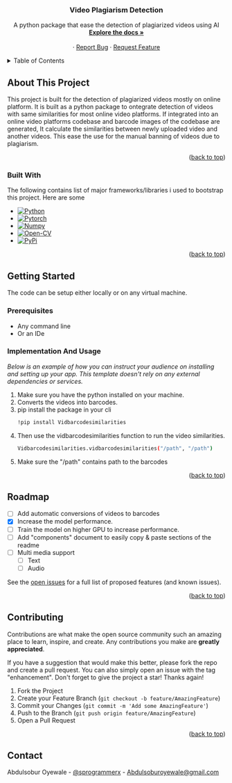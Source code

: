<!-- Improved compatibility of back to top link: See: https://github.com/othneildrew/Best-README-Template/pull/73 -->
<a name="readme-top"></a>
<!--
*** Thanks for checking out the Best-README-Template. If you have a suggestion
*** that would make this better, please fork the repo and create a pull request
*** or simply open an issue with the tag "enhancement".
*** Don't forget to give the project a star!
*** Thanks again! Now go create something AMAZING! :D
-->



<!-- PROJECT SHIELDS -->
<!--
*** I'm using markdown "reference style" links for readability.
*** Reference links are enclosed in brackets [ ] instead of parentheses ( ).
*** See the bottom of this document for the declaration of the reference variables
*** for contributors-url, forks-url, etc. This is an optional, concise syntax you may use.
*** https://www.markdownguide.org/basic-syntax/#reference-style-links
-->



<!-- PROJECT LOGO -->
<br />
<div align="center">

  <h3 align="center">Video Plagiarism Detection</h3>

  <p align="center">
    A python package that ease the detection of plagiarized videos using AI
    <br />
    <a href="https://github.com/othneildrew/Best-README-Template"><strong>Explore the docs »</strong></a>
    <br />
    <br />
    ·
    <a href="https://github.com/othneildrew/Best-README-Template/issues">Report Bug</a>
    ·
    <a href="https://github.com/othneildrew/Best-README-Template/issues">Request Feature</a>
  </p>
</div>



<!-- TABLE OF CONTENTS -->
<details>
  <summary>Table of Contents</summary>
  <ol>
    <li>
      <a href="#about-the-project">About The Project</a>
      <ul>
        <li><a href="#built-with">Built With</a></li>
      </ul>
    </li>
    <li>
      <a href="#getting-started">Getting Started</a>
      <ul>
        <li><a href="#prerequisites">Prerequisites</a></li>
        <li><a href="#Implementation-and-Usage">Implementation and Usage</a></li>
      </ul>
    </li>
    <li><a href="#usage">Usage</a></li>
    <li><a href="#roadmap">Roadmap</a></li>
    <li><a href="#contributing">Contributing</a></li>
    <li><a href="#contact">Contact</a></li>
  </ol>
</details>



<!-- ABOUT THE PROJECT -->
## About This Project

This project is built for the detection of plagiarized videos mostly on online platform. It is built as a python package to ontegrate detection of videos with same similarities for most online video platforms. If integrated into an online video platforms codebase and barcode images of the codebase are generated, It calculate the similarities between newly uploaded video and another videos. This ease the use for the manual banning of videos due to plagiarism.


<p align="right">(<a href="#readme-top">back to top</a>)</p>



### Built With

The following contains list of major frameworks/libraries i used to bootstrap this project. Here are some

* [![Python][python]][python-url]
* [![Pytorch][pytorch]][pytorch-url]
* [![Numpy][numpy]][numpy-url]
* [![Open-CV][open]][open-url]
* [![PyPi][pypi]][pypi-url]

<p align="right">(<a href="#readme-top">back to top</a>)</p>



<!-- GETTING STARTED -->
## Getting Started

The code can be setup either locally or on any virtual machine.

### Prerequisites

- Any command line
- Or an IDe

### Implementation And Usage

_Below is an example of how you can instruct your audience on installing and setting up your app. This template doesn't rely on any external dependencies or services._

1. Make sure you have the python installed on your machine.
2. Converts the videos into barcodes.
3. pip install the package in your cli
   ```sh
   !pip install Vidbarcodesimilarities
   ```
4. Then use the vidbarcodesimilarities function to run the video similarities.
   ```sh
   Vidbarcodesimilarities.vidbarcodesimilarities("/path", "/path")
   ```
5. Make sure the "/path" contains path to the barcodes

<p align="right">(<a href="#readme-top">back to top</a>)</p>



<!-- ROADMAP -->
## Roadmap

- [ ] Add automatic conversions of videos to barcodes
- [x] Increase the model performance.
- [ ] Train the model on higher GPU to increase performance.
- [ ] Add "components" document to easily copy & paste sections of the readme
- [ ] Multi media support
    - [ ] Text
    - [ ] Audio

See the [open issues](https://github.com/othneildrew/Best-README-Template/issues) for a full list of proposed features (and known issues).

<p align="right">(<a href="#readme-top">back to top</a>)</p>



<!-- CONTRIBUTING -->
## Contributing

Contributions are what make the open source community such an amazing place to learn, inspire, and create. Any contributions you make are **greatly appreciated**.

If you have a suggestion that would make this better, please fork the repo and create a pull request. You can also simply open an issue with the tag "enhancement".
Don't forget to give the project a star! Thanks again!

1. Fork the Project
2. Create your Feature Branch (`git checkout -b feature/AmazingFeature`)
3. Commit your Changes (`git commit -m 'Add some AmazingFeature'`)
4. Push to the Branch (`git push origin feature/AmazingFeature`)
5. Open a Pull Request

<p align="right">(<a href="#readme-top">back to top</a>)</p>


## Contact

Abdulsobur Oyewale - [@sprogrammerx](https://twitter.com/sprogrammerx) - Abdulsoburoyewale@gmail.com


<!-- MARKDOWN LINKS & IMAGES -->
<!-- https://www.markdownguide.org/basic-syntax/#reference-style-links -->
[python]: https://img.shields.io/badge/Python-000000?style=for-the-badge&logo=python&logoColor=white
[python-url]: https://www.python.org/
[pytorch]: https://img.shields.io/badge/Pytorch-20232A?style=for-the-badge&logo=pytorch&logoColor=61DAFB
[pytorch-url]: https://pytorch.org/
[numpy]: https://img.shields.io/badge/Numpy-35495E?style=for-the-badge&logo=numpy&logoColor=4FC08D
[numpy-url]: https://numpy.org/
[open]: https://img.shields.io/badge/OpenCv-DD0031?style=for-the-badge&logo=opencv&logoColor=white
[open-url]: https://opencv.org/
[pypi]: https://img.shields.io/badge/PyPi-4A4A55?style=for-the-badge&logo=pypi&logoColor=FF3E00
[pypi-url]: https://pypi.org/
[contributors-shield]: https://img.shields.io/github/contributors/othneildrew/Best-README-Template.svg?style=for-the-badge
[contributors-url]: https://github.com/othneildrew/Best-README-Template/graphs/contributors
[forks-shield]: https://img.shields.io/github/forks/othneildrew/Best-README-Template.svg?style=for-the-badge
[forks-url]: https://github.com/othneildrew/Best-README-Template/network/members
[stars-shield]: https://img.shields.io/github/stars/othneildrew/Best-README-Template.svg?style=for-the-badge
[stars-url]: https://github.com/othneildrew/Best-README-Template/stargazers
[issues-shield]: https://img.shields.io/github/issues/othneildrew/Best-README-Template.svg?style=for-the-badge
[issues-url]: https://github.com/othneildrew/Best-README-Template/issues
[license-shield]: https://img.shields.io/github/license/othneildrew/Best-README-Template.svg?style=for-the-badge
[license-url]: https://github.com/othneildrew/Best-README-Template/blob/master/LICENSE.txt
[linkedin-shield]: https://img.shields.io/badge/-LinkedIn-black.svg?style=for-the-badge&logo=linkedin&colorB=555
[linkedin-url]: https://linkedin.com/in/othneildrew
[product-screenshot]: images/screenshot.png
